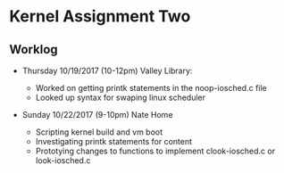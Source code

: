 # Kernel Assignment Two

## Worklog
* Thursday 10/19/2017 (10-12pm) Valley Library:
  - Worked on getting printk statements in the noop-iosched.c file
  - Looked up syntax for swaping linux scheduler

* Sunday 10/22/2017 (9-10pm) Nate Home
  - Scripting kernel build and vm boot
  - Investigating printk statements for content
  - Prototying changes to functions to implement clook-iosched.c or look-iosched.c   